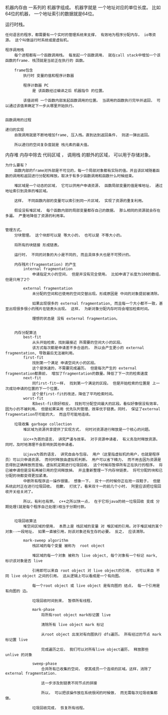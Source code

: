 


机器内存由 一系列的 机器字组成。
机器字就是 一个地址对应的单位长度。 比如 64位的机器， 一个地址索引的数据就是64位。

运行时栈。
    
    任何语言的程序，都需要有一个实时的管理系统来支撑， 有效地为程序分配内存， io等资源。 这个叫做运行时系统或是虚拟机。

    程序调用栈
        每个进程都有一个函数调用栈。 每发起一个函数调用， 就在call stack中增加一个该函数的frame. 栈顶就是当前正在执行的 函数。

        frame包含
            执行时 变量的值和程序计数器

            程序计数器 PC
                是 该函数经过编译之后 机器指令 的位置。

            该值说明 一个函数内部发起函数调用的位置。 当调用的函数执行完毕并返回， 可以通过该值来确定下一步从哪里开始执行。


    函数调用的过程

    递归的实现
        自我调用就是不断地增加frame, 压入栈。直到达到返回条件， 则逐一弹出返回。

        所以递归的空间复杂度就是 栈元素的最大值。


内存堆
    内存中除去  代码区域 ， 调用栈 的额外的区域， 可以用于存储对象。

    为什么要有？
        函数内部的frame对外部是不可见的，每一个局部对象都有实际的值。并且该区域随着函数的调用和返回进行分配和释放。取决于有多少函数调用和函数什么时候结束。

        堆区域是一个动态的区域， 它可以供用户申请资源， 函数局部变量的值是堆地址， 通过地址索引到具体的堆区域。
        
        这样， 不同函数内部的变量可以索引到同一片区域， 实现了资源的重复利用。

        假设没有堆区域， 每个函数内部的局部变量都存自己的数据。 那么相同的资源就会存在多遍。 严重地降低了资源的利用率。


    管理方式。
        分块管理。 这个块即可以是 等大小的， 也可以是 不等大小的。

        将所有的块链接 形成链表。

        运行时， 不同的对象的大小是不同的, 而且具体多大也是不可预计的。 
        
        内存残片(fragmentation) 的产生
            internal fragmentation 
                申请指定大小的空间， 但是并没有完全使用。 比如申请了长度为100的数组， 但是只用了2个

            external fragmentation
                未分配的空间和已使用的空间交替出现。形成原因是 中间的对象提前被清除。 

                如果出现很多的 external fragmentation, 而且每一个大小都不一致，甚至出现很多很小的残片在链表头出现。 这样， 为新对象分配内存时将会增加检索时间。

                理想的状态是 没有 external fragmentation。


        内存分配算法
            best-fit 
                从头开始检索，找到最接近 所需要的空间大小的区段。 
                该方式每次都是申请差不多合适的， 所以会产生更小的 external fragmentation, 导致最后无法被利用。        
            first-fit
                找到第一个满足 申请空间大小的区段。
                这个是快速的，不需要完成遍历。 但是每次产生的 external fragmentation都靠前， 增加了fragmentation的数量。降低了下一次的检索速度
            next-fit
                同first-fit一样， 找到第一个满足的区段。 但是开始检索的位置是 上一次成功申请的位置的下一个位置。
                这个是first-fit的改进，降低了平均检索时间。
            worst-fit
                和best-fit刚好相反， 找到可分配空间最大的区段。看似好像很没有效率， 因为小的不被利用。 但是如果采用 优先队列管理，效率优于链表。同时， 保证了external fragmentation尽可能的大， 而且尽可能地连续。

        垃圾收集 garbage collection
            堆区域为资源共享提供了实现方式， 何时对资源进行释放是一个核心的问题。

            以c++为首的语言， 讲究严谨与效率。 对于资源申请者， 有义务及时释放资源。同时，及时地清理不会影响到其他申请者。
            
            以java为首的语言， 讲究自由与包容。 用户（这里指虚拟机的用户，也就是程序员）可以只申请资源， 而何时释放由虚拟机判断。 用户可以省下精力， 而不用去因为资源是否得到正确释放而苦恼。虚拟机定期进行垃圾回收， 这个时候将暂停所有正在执行的程序。 将已被申请但是没有再被引用的空间释放掉。 并且重新整理一下内存块链表， 将可分配的块和已分配的块都变得更加紧凑。
            中断所有程序这一操作很骚， 想象一下， 双十一的时候你正在抢一双鞋子， 但是系统此时正在进行垃圾回收。 抱歉， 打扰了。看来双十一的前几个小时， 阿里应该把垃圾回收开关给关闭了。

            所以，有利也有弊。 c++之所以快一点， 在于它将java的统一垃圾回收 变成 分期处理(就是每个程序自己处理)相当于分期付款。


        垃圾回收算法
            堆空间区域的使用， 本质上是 栈区域的变量 对 堆区域的引用。对于堆区域的某个对象--一段地址， 如果一直被引用，则该对象还有生存的必要。 反之， 应该清除。

            mark-sweep algorithm
                栈区域的每个变量 被称为  root object

                堆区域的每一个对象 被称为 live object, 每个对象有一个标记 mark, 标识该对象是否 live
                
                引用即可以来自 root object 对 live object的引用， 也可以来自 不同 live object 之间的引用。 这从逻辑上可以看成是一个有向图。

                每一个root object 或 live object 是有向图的 结点， 每一个引用是有向图的 边。
                
                垃圾回收时间到来， 暂停所有线程，

                mark-phase
                    将所有root object mark标记置 live

                    清除所有 live object mark 标记

                    从root object 出发对有向图执行 dfs遍历。 所有经过的节点 mark标记置 live

                    完成遍历之后， 我们可以对所有live object遍历， 释放那些 unlive 的对象

                sweep-phase
                    合并所有已收集的空间， 使其成员一个连续的区域。这样，消除了 external fragmentation.

                    这一步涉及到链表不同节点的拼接

                    所以， 可以把该操作放在系统很闲的时候做， 而无需每次垃圾收集都做。

                垃圾回收完成， 恢复所有线程。


















